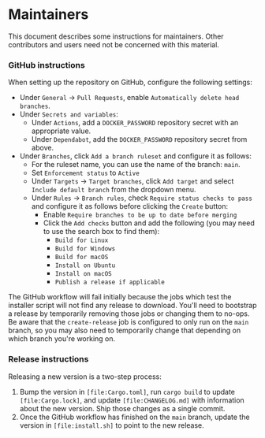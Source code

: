# Maintainers

This document describes some instructions for maintainers. Other contributors and users need not be concerned with this material.

### GitHub instructions

When setting up the repository on GitHub, configure the following settings:

- Under `General` → `Pull Requests`, enable `Automatically delete head branches`.
- Under `Secrets and variables`:
  - Under `Actions`, add a `DOCKER_PASSWORD` repository secret with an appropriate value.
  - Under `Dependabot`, add the `DOCKER_PASSWORD` repository secret from above.
- Under `Branches`, click `Add a branch ruleset` and configure it as follows:
  - For the ruleset name, you can use the name of the branch: `main`.
  - Set `Enforcement status` to `Active`
  - Under `Targets` → `Target branches`, click `Add target` and select `Include default branch` from the dropdown menu.
  - Under `Rules` → `Branch rules`, check `Require status checks to pass` and configure it as follows before clicking the `Create` button:
    - Enable `Require branches to be up to date before merging`
    - Click the `Add checks` button and add the following (you may need to use the search box to find them):
      - `Build for Linux`
      - `Build for Windows`
      - `Build for macOS`
      - `Install on Ubuntu`
      - `Install on macOS`
      - `Publish a release if applicable`

The GitHub workflow will fail initially because the jobs which test the installer script will not find any release to download. You'll need to bootstrap a release by temporarily removing those jobs or changing them to no-ops. Be aware that the `create-release` job is configured to only run on the `main` branch, so you may also need to temporarily change that depending on which branch you're working on.

### Release instructions

Releasing a new version is a two-step process:

1. Bump the version in `[file:Cargo.toml]`, run `cargo build` to update `[file:Cargo.lock]`, and update `[file:CHANGELOG.md]` with information about the new version. Ship those changes as a single commit.
2. Once the GitHub workflow has finished on the `main` branch, update the version in `[file:install.sh]` to point to the new release.
